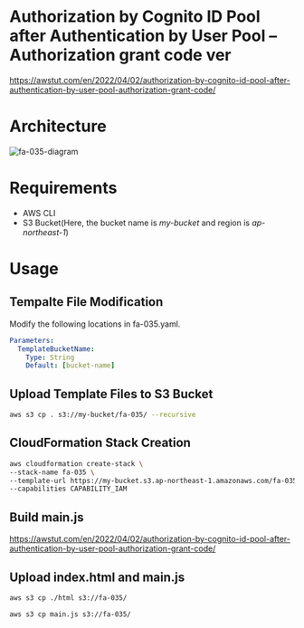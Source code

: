# Authorization by Cognito ID Pool after Authentication by User Pool – Authorization grant code ver

https://awstut.com/en/2022/04/02/authorization-by-cognito-id-pool-after-authentication-by-user-pool-authorization-grant-code/

# Architecture

![fa-035-diagram](https://user-images.githubusercontent.com/84276199/200167361-26bb20af-56b9-41b9-ae37-1a46b3715e7f.png)

# Requirements

* AWS CLI
* S3 Bucket(Here, the bucket name is *my-bucket* and region is *ap-northeast-1*)

# Usage

## Tempalte File Modification

Modify the following locations in fa-035.yaml.

```yaml
Parameters:
  TemplateBucketName:
    Type: String
    Default: [bucket-name]
```

## Upload  Template Files to S3 Bucket

```bash
aws s3 cp . s3://my-bucket/fa-035/ --recursive
```

## CloudFormation Stack Creation

```bash
aws cloudformation create-stack \
--stack-name fa-035 \
--template-url https://my-bucket.s3.ap-northeast-1.amazonaws.com/fa-035/fa-035.yaml \
--capabilities CAPABILITY_IAM
```

## Build main.js

https://awstut.com/en/2022/04/02/authorization-by-cognito-id-pool-after-authentication-by-user-pool-authorization-grant-code/

## Upload index.html and main.js

```bash
aws s3 cp ./html s3://fa-035/

aws s3 cp main.js s3://fa-035/
```
